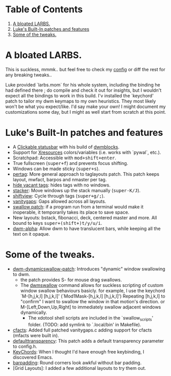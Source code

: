 
# Table of Contents

1.  [A bloated LARBS.](#org7967c27)
2.  [Luke's Built-In patches and features](#orge8c5890)
3.  [Some of the tweaks.](#orgf391bf5)



<a id="org7967c27"></a>

# A bloated LARBS.

This is suckless, mmmk.. but feel free to check my [config](./config.h) or diff the rest for any breaking tweaks..  

Luke provided \`larbs.mom\` for his whole system, including the binding he had defined there ;
do compile and check it out for insights, but I wouldn't expect all the bindings to work in this build.
I'v installed the \`keychord' patch to tailor my dwm keymaps to my own heuristics. They most likely won't be
what you expect/like. I'd say make your own! I might document my customizations some day, but I might as well
start from scratch at this point.


<a id="orge8c5890"></a>

# Luke's Built-In patches and features

-   A [Clickable statusbar](https://dwm.suckless.org/patches/statuscmd/) with his build of [dwmblocks](https://github.com/lukesmithxyz/dwmblocks).
-   Support for [Xresources](https://dwm.suckless.org/patches/xresources/) colors/variables (i.e. works with \`pywal\`, etc.).
-   Scratchpad: Accessible with <kbd>mod+shift+enter</kbd>.
-   True fullscreen (<kbd>super+f</kbd>) and prevents focus shifting.
-   Windows can be made sticky (<kbd>super+s</kbd>).
-   [pertag](https://dwm.suckless.org/patches/pertag/): More general approach to taglayouts patch. This patch keeps layout, mwfact, barpos and nmaster per tag.
-   [hide vacant tags](https://dwm.suckless.org/patches/hide_vacant_tags/): hides tags with no windows.
-   [stacker](https://dwm.suckless.org/patches/stacker/): Move windows up the stack manually (<kbd>super-K/J</kbd>).
-   [shiftview](https://dwm.suckless.org/patches/nextprev/): Cycle through tags (<kbd>super+g/;</kbd>).
-   [vanitygaps](https://dwm.suckless.org/patches/vanitygaps/): Gaps allowed across all layouts.
-   [swallow patch](https://dwm.suckless.org/patches/swallow/): if a program run from a terminal would make it inoperable, it temporarily takes its place to save space.
-   New layouts: bstack, fibonacci, deck, centered master and more. All bound to keys <kbd>super+(shift+)t/y/u/i</kbd>.
-   [dwm-alpha](https://dwm.suckless.org/patches/alpha/): Allow dwm to have translucent bars, while keeping all the text on it opaque.


<a id="orgf391bf5"></a>

# Some of the tweaks.

-   [dwm-dynamicswallow-patch](https://dwm.suckless.org/patches/dynamicswallow/): Introduces "dynamic" window swallowing to dwm. 
    -   the patch provides S-<mouse1-drag> for mouse drag swallows.
    -   The [dwmswallow](./dwmswallow) command allows for suckless scripting of custom window swallow behaviours basicly.
        for example, I use the keychord \`M-[h,j,k,l] [h,j,k,l]' (\`Mod1Mask-[h,j,k,l] [h,j,k,l]')
        Repeating [h,j,k,l] to "confirm" I want to swallow the window in that motion's direction.
        or M-[Left,Down,Up,Right] to immediately swallow adjacent windows dynamically.
        -   The xdotool shell scripts are included in the \`swallow<sub>scripts</sub>' folder. (TODO: add symlink to \`.local/bin' in Makefile).
-   [cfacts](https://dwm.suckless.org/patches/cfacts/): Added full patched vanitygaps.c adding support for cfacts (mfacts were built in).
-   [defaulttransparency](https://dwm.suckless.org/patches/defaulttransparency/): This patch adds a default transparency parameter to config.h.
-   [KeyChords](https://dwm.suckless.org/patches/keychord/dwm-keychord-6.4.diff): When I thought I'd have enough free keybinding, I discovered Emacs.
-   [barpadding](https://dwm.suckless.org/patches/barpadding/dwm-barpadding-20211020-a786211.diff): Round corners look awkful without bar padding.
-   [Grid Layouts]: I added a few additional layouts to try them out.

